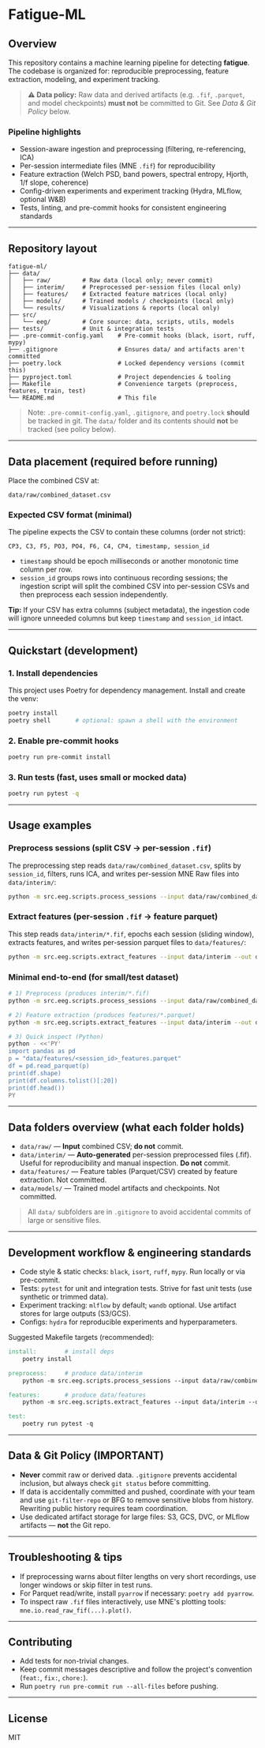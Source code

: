 # Fatigue-ML

## Overview
This repository contains a machine learning pipeline for detecting **fatigue**. The codebase is organized for: reproducible preprocessing, feature extraction, modeling, and experiment tracking.

> **⚠️ Data policy:** Raw data and derived artifacts (e.g. `.fif`, `.parquet`, and model checkpoints) **must not** be committed to Git. See *Data & Git Policy* below.

### Pipeline highlights
- Session-aware ingestion and preprocessing (filtering, re-referencing, ICA)
- Per-session intermediate files (MNE `.fif`) for reproducibility
- Feature extraction (Welch PSD, band powers, spectral entropy, Hjorth, 1/f slope, coherence)
- Config-driven experiments and experiment tracking (Hydra, MLflow, optional W&B)
- Tests, linting, and pre-commit hooks for consistent engineering standards

---

## Repository layout
```
fatigue-ml/
├── data/
│   ├── raw/         # Raw data (local only; never commit)
│   ├── interim/     # Preprocessed per-session files (local only)
│   ├── features/    # Extracted feature matrices (local only)
│   ├── models/      # Trained models / checkpoints (local only)
│   └── results/     # Visualizations & reports (local only)
├── src/
│   └── eeg/         # Core source: data, scripts, utils, models
├── tests/           # Unit & integration tests
├── .pre-commit-config.yaml    # Pre-commit hooks (black, isort, ruff, mypy)
├── .gitignore                 # Ensures data/ and artifacts aren't committed
├── poetry.lock                # Locked dependency versions (commit this)
├── pyproject.toml             # Project dependencies & tooling
├── Makefile                   # Convenience targets (preprocess, features, train, test)
└── README.md                  # This file
```

> Note: `.pre-commit-config.yaml`, `.gitignore`, and `poetry.lock` **should** be tracked in git. The `data/` folder and its contents should **not** be tracked (see policy below).

---

## Data placement (required before running)
Place the combined CSV at:

```
data/raw/combined_dataset.csv
```

### Expected CSV format (minimal)
The pipeline expects the CSV to contain these columns (order not strict):

```
CP3, C3, F5, PO3, PO4, F6, C4, CP4, timestamp, session_id
```

- `timestamp` should be epoch milliseconds or another monotonic time column per row.  
- `session_id` groups rows into continuous recording sessions; the ingestion script will split the combined CSV into per-session CSVs and then preprocess each session independently.

**Tip:** If your CSV has extra columns (subject metadata), the ingestion code will ignore unneeded columns but keep `timestamp` and `session_id` intact.

---

## Quickstart (development)

### 1. Install dependencies
This project uses Poetry for dependency management. Install and create the venv:

```bash
poetry install
poetry shell       # optional: spawn a shell with the environment
```

### 2. Enable pre-commit hooks
```bash
poetry run pre-commit install
```

### 3. Run tests (fast, uses small or mocked data)
```bash
poetry run pytest -q
```

---

## Usage examples

### Preprocess sessions (split CSV → per-session `.fif`)
The preprocessing step reads `data/raw/combined_dataset.csv`, splits by `session_id`, filters, runs ICA, and writes per-session MNE Raw files into `data/interim/`:
```bash
python -m src.eeg.scripts.process_sessions --input data/raw/combined_dataset.csv --out data/interim
```

### Extract features (per-session `.fif` → feature parquet)
This step reads `data/interim/*.fif`, epochs each session (sliding window), extracts features, and writes per-session parquet files to `data/features/`:
```bash
python -m src.eeg.scripts.extract_features --input data/interim --out data/features --window 10 --overlap 0.5
```

### Minimal end-to-end (for small/test dataset)
```bash
# 1) Preprocess (produces interim/*.fif)
python -m src.eeg.scripts.process_sessions --input data/raw/combined_dataset.csv --out data/interim

# 2) Feature extraction (produces features/*.parquet)
python -m src.eeg.scripts.extract_features --input data/interim --out data/features --window 10 --overlap 0.5

# 3) Quick inspect (Python)
python - <<'PY'
import pandas as pd
p = "data/features/<session_id>_features.parquet"
df = pd.read_parquet(p)
print(df.shape)
print(df.columns.tolist()[:20])
print(df.head())
PY
```

---

## Data folders overview (what each folder holds)
- `data/raw/` — **Input** combined CSV; **do not** commit.  
- `data/interim/` — **Auto-generated** per-session preprocessed files (.fif). Useful for reproducibility and manual inspection. **Do not** commit.  
- `data/features/` — Feature tables (Parquet/CSV) created by feature extraction. Not committed.  
- `data/models/` — Trained model artifacts and checkpoints. Not committed.

> All `data/` subfolders are in `.gitignore` to avoid accidental commits of large or sensitive files.

---

## Development workflow & engineering standards
- Code style & static checks: `black`, `isort`, `ruff`, `mypy`. Run locally or via pre-commit.  
- Tests: `pytest` for unit and integration tests. Strive for fast unit tests (use synthetic or trimmed data).  
- Experiment tracking: `mlflow` by default; `wandb` optional. Use artifact stores for large outputs (S3/GCS).  
- Configs: `hydra` for reproducible experiments and hyperparameters.

Suggested Makefile targets (recommended):
```makefile
install:        # install deps
	poetry install

preprocess:     # produce data/interim
	python -m src.eeg.scripts.process_sessions --input data/raw/combined_dataset.csv --out data/interim

features:       # produce data/features
	python -m src.eeg.scripts.extract_features --input data/interim --out data/features --window 10 --overlap 0.5

test:
	poetry run pytest -q
```

---

## Data & Git Policy (IMPORTANT)
- **Never** commit raw or derived data. `.gitignore` prevents accidental inclusion, but always check `git status` before committing.  
- If data is accidentally committed and pushed, coordinate with your team and use `git-filter-repo` or BFG to remove sensitive blobs from history. Rewriting public history requires team coordination.  
- Use dedicated artifact storage for large files: S3, GCS, DVC, or MLflow artifacts — **not** the Git repo.

---

## Troubleshooting & tips
- If preprocessing warns about filter lengths on very short recordings, use longer windows or skip filter in test runs.  
- For Parquet read/write, install `pyarrow` if necessary: `poetry add pyarrow`.  
- To inspect raw `.fif` files interactively, use MNE's plotting tools: `mne.io.read_raw_fif(...).plot()`.

---

## Contributing
- Add tests for non-trivial changes.  
- Keep commit messages descriptive and follow the project's convention (`feat:`, `fix:`, `chore:`).  
- Run `poetry run pre-commit run --all-files` before pushing.

---

## License
MIT
